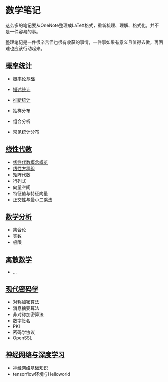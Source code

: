 # 数学笔记

这么多的笔记要从OneNote整理成LaTeX格式，重新梳理、理解、格式化，并不是一件容易的事。

整理笔记是一件很辛苦但也很有收获的事情，一件事如果有意义且值得去做，再困难也应该行动起来。



## [概率统计](stats/)

* [概率论基础](stats/probability-intro.md)


* [描述统计](stats/descriptive-statistics.md)
* [推断统计](stats/inferential-statistics.md)
* 抽样分布


* 组合分析
* 常见统计分布


## [线性代数](linalg/)

* [线性代数概念概览](linalg/linalg-concept.md)
* [线性方程组](linalg/linear-equations.md)
* 矩阵代数
* 行列式
* 向量空间
* 特征值与特征向量
* 正交性与最小二乘法



## [数学分析](ana/)

* 集合论
* 实数
* 极限



## [离散数学](discrete/)

* ...



## [现代密码学](crypt/)

* 对称加密算法
* 消息摘要算法
* 非对称加密算法
* 数字签名
* PKI
* 密码学协议
* OpenSSL



## [神经网络与深度学习](nndl/)

* [神经网络基础知识](nndl/nn-intro.md)
* tensorflow环境与Helloworld